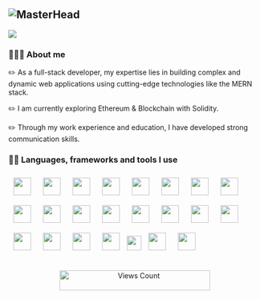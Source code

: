 ## ![MasterHead](https://user-images.githubusercontent.com/97012708/233769558-710dd1c2-75c1-4e35-bf96-7d125a4c25b2.gif)

<img src="https://readme-typing-svg.herokuapp.com/?font=Viga&color=FAFF00&size=27&vCenter=true&lines=Hey,+Aliens!;">

### 🧑🏼‍💻 About me
  <p>✏️ As a full-stack developer, my expertise lies in building complex and dynamic web applications using cutting-edge technologies like the MERN stack.</p>
  <p>✏️ I am currently exploring Ethereum & Blockchain with Solidity.</p>
  <p>✏️ Through my work experience and education, I have developed strong communication skills.</p>
	
### 🤹‍♀️ Languages, frameworks and tools I use
  <p>
  <img width="35px" style="margin:10px;" src="https://cdn.jsdelivr.net/gh/devicons/devicon/icons/cplusplus/cplusplus-original.svg" />
  <img width="35px" style="margin:10px;" src="https://cdn.jsdelivr.net/gh/devicons/devicon/icons/html5/html5-original.svg" />
  <img width="35px" style="margin:10px;" src="https://cdn.jsdelivr.net/gh/devicons/devicon/icons/css3/css3-original.svg" />
  <img width="35px" style="margin:10px;" src="https://cdn.jsdelivr.net/gh/devicons/devicon/icons/javascript/javascript-original.svg" />
  <img width="35px" style="margin:10px;" src="https://cdn.jsdelivr.net/gh/devicons/devicon/icons/tailwindcss/tailwindcss-plain.svg" />
  <img width="35px" style="margin:10px;" src="https://cdn.jsdelivr.net/gh/devicons/devicon/icons/jquery/jquery-original.svg" />
  <img width="35px" style="margin:10px;" src="https://cdn.jsdelivr.net/gh/devicons/devicon/icons/react/react-original.svg" />
  <img width="35px" style="margin:10px;" src="https://cdn.jsdelivr.net/gh/devicons/devicon/icons/redux/redux-original.svg" />
  <img width="35px" style="margin:10px;" src="https://cdn.jsdelivr.net/gh/devicons/devicon/icons/firebase/firebase-plain.svg" />
  <img width="35px" style="margin:10px;" src="https://cdn.jsdelivr.net/gh/devicons/devicon/icons/nodejs/nodejs-original.svg" />
  <img width="35px" style="margin:10px;" src="https://cdn.jsdelivr.net/gh/devicons/devicon/icons/express/express-original.svg" />
  <img width="35px" style="margin:10px;" src="https://cdn.jsdelivr.net/gh/devicons/devicon/icons/python/python-original.svg" />
  <img width="35px" style="margin:10px;" src="https://cdn.jsdelivr.net/gh/devicons/devicon/icons/mongodb/mongodb-original.svg" />
  <img width="35px" style="margin:10px;" src="https://cdn.jsdelivr.net/gh/devicons/devicon/icons/postgresql/postgresql-original.svg" />
  <img width="35px" style="margin:10px;" src="https://cdn.jsdelivr.net/gh/devicons/devicon/icons/redis/redis-original.svg" />
  <img width="35px" style="margin:10px;" src="https://cdn.cdnlogo.com/logos/p/20/postman.svg">      
  <img width="35px" style="margin:10px;" src="https://cdn.jsdelivr.net/gh/devicons/devicon/icons/markdown/markdown-original.svg" />
  <img width="35px" style="margin:10px;" src="https://cdn.jsdelivr.net/gh/devicons/devicon/icons/latex/latex-original.svg" />
  <img width="35px" style="margin:10px;" src="https://cdn.jsdelivr.net/gh/devicons/devicon/icons/git/git-original.svg" />
  <img width="35px" style="margin:10px;" src="https://cdn.jsdelivr.net/gh/devicons/devicon/icons/github/github-original.svg" />
  <img width="29px" src="https://cdn.cdnlogo.com/logos/s/63/stack-overflow.svg">
  <img width="35px" style="margin:10px;" src="https://cdn.jsdelivr.net/gh/devicons/devicon/icons/vscode/vscode-original.svg" />
  <img width="35px" style="margin:10px;" src="https://cdn.jsdelivr.net/gh/devicons/devicon/icons/linux/linux-original.svg" /> 
</p>  
  
## 
<p align="center">
	<img src="https://profile-counter.glitch.me/{roniskywalker}/count.svg" alt="Views Count" width="300px" height="40px" />
</p>
      

<!--
**roniskywalker/roniskywalker** is a ✨ _special_ ✨ repository because its `README.md` (this file) appears on your GitHub profile.

<img src="https://user-images.githubusercontent.com/1303154/88677602-1635ba80-d120-11ea-84d8-d263ba5fc3c0.gif" width="28px" height="28px" alt="hi" align="left"> 
![GitHub Views](https://komarev.com/ghpvc/?username=roniskywalker)

Here are some ideas to get you started:

- 🔭 I’m currently working on ...
- 🌱 I’m currently learning ...
- 👯 I’m looking to collaborate on ...
- 🤔 I’m looking for help with ...
- 💬 Ask me about ...
- 📫 How to reach me: ...
- 😄 Pronouns: ...
- ⚡ Fun fact: ...
-->
